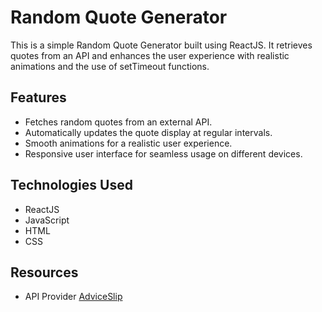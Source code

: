 # Random Quote Generator
This is a simple Random Quote Generator built using ReactJS. It retrieves quotes from an API and enhances the user experience with realistic animations and the use of setTimeout functions.

## Features
- Fetches random quotes from an external API.
- Automatically updates the quote display at regular intervals.
- Smooth animations for a realistic user experience.
- Responsive user interface for seamless usage on different devices.

## Technologies Used
- ReactJS
- JavaScript
- HTML
- CSS

## Resources
- API Provider [AdviceSlip](https://api.adviceslip.com)
